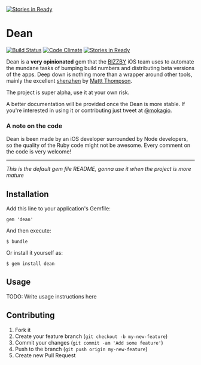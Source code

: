 [![Stories in Ready](https://badge.waffle.io/bizzby/dean.png?label=ready&title=Ready)](https://waffle.io/bizzby/dean)
# Dean

[![Build Status](https://travis-ci.org/Bizzby/dean.svg)](https://travis-ci.org/Bizzby/dean)
[![Code Climate](https://codeclimate.com/github/Bizzby/dean.png)](https://codeclimate.com/github/Bizzby/dean)
[![Stories in Ready](https://badge.waffle.io/bizzby/dean.png?label=ready&title=Ready)](https://waffle.io/bizzby/dean)

Dean is a **very opinionated** gem that the [BIZZBY](http://bizzby.com/) iOS team uses to automate the mundane tasks of bumping build numbers and distributing beta versions of the apps. Deep down is nothing more than a wrapper around other tools, mainly the excellent [shenzhen](https://github.com/nomad/shenzhen/) by [Mattt Thompson](http://github.com/mattt).

The project is super alpha, use it at your own risk.

A better documentation will be provided once the Dean is more stable. If you're interested in using it or contributing just tweet at [@mokagio](https://twitter.com/mokagio).

### A note on the code

Dean is been made by an iOS developer surrounded by Node developers, so the quality of the Ruby code might not be awesome. Every comment on the code is very welcome!

--- 

_This is the default gem file README, gonna use it when the project is more mature_

## Installation

Add this line to your application's Gemfile:

    gem 'dean'

And then execute:

    $ bundle

Or install it yourself as:

    $ gem install dean

## Usage

TODO: Write usage instructions here

## Contributing

1. Fork it
2. Create your feature branch (`git checkout -b my-new-feature`)
3. Commit your changes (`git commit -am 'Add some feature'`)
4. Push to the branch (`git push origin my-new-feature`)
5. Create new Pull Request
